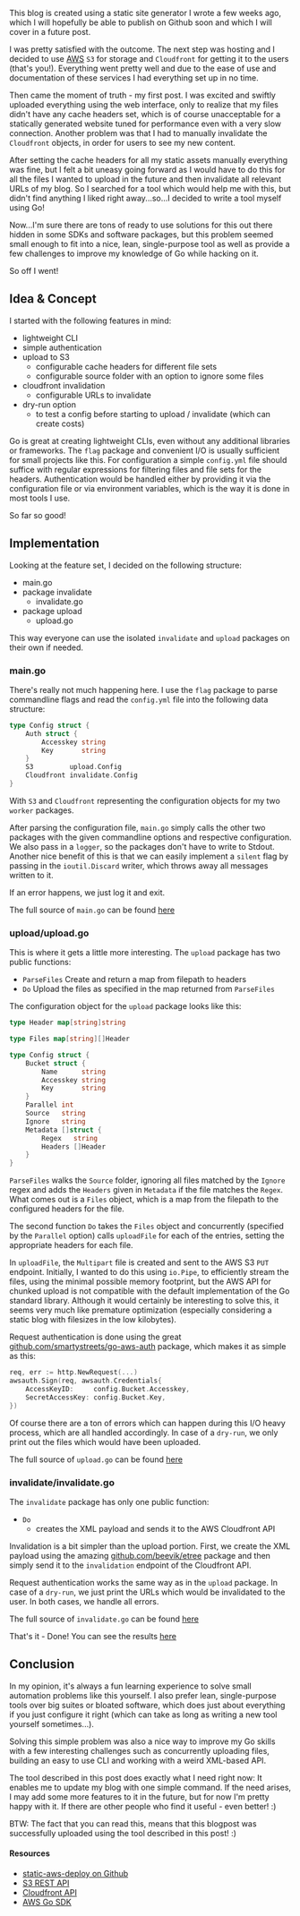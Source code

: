 This blog is created using a static site generator I wrote a few weeks ago, which I will hopefully be able to publish on Github soon and which I will cover in a future post.

I was pretty satisfied with the outcome. The next step was hosting and I decided to use [AWS](https://aws.amazon.com/) `S3` for storage and `Cloudfront` for getting it to the users (that's you!). Everything went pretty well and due to the ease of use and documentation of these services I had everything set up in no time.

Then came the moment of truth - my first post. I was excited and swiftly uploaded everything using the web interface, only to realize that my files didn't have any cache headers set, which is of course unacceptable for a statically generated website tuned for performance even with a very slow connection.
Another problem was that I had to manually invalidate the `Cloudfront` objects, in order for users to see my new content. 

After setting the cache headers for all my static assets manually everything was fine, but I felt a bit uneasy going forward as I would have to do this for all the files I wanted to upload in the future and then invalidate all relevant URLs of my blog.
So I searched for a tool which would help me with this, but didn't find anything I liked right away...so...I decided to write a tool myself using Go!

Now...I'm sure there are tons of ready to use solutions for this out there hidden in some SDKs and software packages, but this problem seemed small enough to fit into a nice, lean, single-purpose tool as well as provide a few challenges to improve my knowledge of Go while hacking on it.

So off I went!

## Idea & Concept

I started with the following features in mind:

* lightweight CLI
* simple authentication 
* upload to S3
  * configurable cache headers for different file sets
  * configurable source folder with an option to ignore some files
* cloudfront invalidation
  * configurable URLs to invalidate
* dry-run option
  * to test a config before starting to upload / invalidate (which can create costs)

Go is great at creating lightweight CLIs, even without any additional libraries or frameworks. The `flag` package and convenient I/O is usually sufficient for small projects like this.
For configuration a simple `config.yml` file should suffice with regular expressions for filtering files and file sets for the headers.
Authentication would be handled either by providing it via the configuration file or via environment variables, which is the way it is done in most tools I use.

So far so good!

## Implementation

Looking at the feature set, I decided on the following structure:

* main.go
* package invalidate
  * invalidate.go
* package upload
  * upload.go

This way everyone can use the isolated `invalidate` and `upload` packages on their own if needed.

### main.go 

There's really not much happening here. I use the `flag` package to parse commandline flags and read the `config.yml` file into the following data structure:

```go
type Config struct {
    Auth struct {
        Accesskey string
        Key       string
    }
    S3         upload.Config
    Cloudfront invalidate.Config
}
```

With `S3` and `Cloudfront` representing the configuration objects for my two `worker` packages.

After parsing the configuration file, `main.go` simply calls the other two packages with the given commandline options and respective configuration. We also pass in a `logger`, so the packages don't have to write to Stdout. Another nice benefit of this is that we can easily implement a `silent` flag by passing in the `ioutil.Discard` writer, which throws away all messages written to it.

If an error happens, we just log it and exit.

The full source of `main.go` can be found [here](https://github.com/zupzup/static-aws-deploy/blob/master/main.go)

### upload/upload.go

This is where it gets a little more interesting. The `upload` package has two public functions:

* `ParseFiles`
  Create and return a map from filepath to headers
* `Do`
  Upload the files as specified in the map returned from `ParseFiles`

The configuration object for the `upload` package looks like this:

```go
type Header map[string]string

type Files map[string][]Header

type Config struct {
    Bucket struct {
        Name      string
        Accesskey string
        Key       string
    }
    Parallel int
    Source   string
    Ignore   string
    Metadata []struct {
        Regex   string
        Headers []Header
    }
}
```

`ParseFiles` walks the `Source` folder, ignoring all files matched by the `Ignore` regex and adds the `Headers` given in `Metadata` if the file matches the `Regex`. What comes out is a `Files` object, which is a map from the filepath to the configured headers for the file.

The second function `Do` takes the `Files` object and concurrently (specified by the `Parallel` option) calls `uploadFile` for each of the entries, setting the appropriate headers for each file.

In `uploadFile`, the `Multipart` file is created and sent to the AWS S3 `PUT` endpoint. Initially, I wanted to do this using `io.Pipe`, to efficiently stream the files, using the minimal possible memory footprint, but the AWS API for chunked upload is not compatible with the default implementation of the Go standard library. Although it would certainly be interesting to solve this, it seems very much like premature optimization (especially considering a static blog with filesizes in the low kilobytes). 

Request authentication is done using the great [github.com/smartystreets/go-aws-auth](https://github.com/smartystreets/go-aws-auth) package, which makes it as simple as this:

```go
req, err := http.NewRequest(...)
awsauth.Sign(req, awsauth.Credentials{
    AccessKeyID:     config.Bucket.Accesskey,
    SecretAccessKey: config.Bucket.Key,
})
```

Of course there are a ton of errors which can happen during this I/O heavy process, which are all handled accordingly. In case of a `dry-run`, we only print out the files which would have been uploaded.

The full source of `upload.go` can be found [here](https://github.com/zupzup/static-aws-deploy/blob/master/upload/upload.go)

### invalidate/invalidate.go

The `invalidate` package has only one public function:

* `Do`
  * creates the XML payload and sends it to the AWS Cloudfront API

Invalidation is a bit simpler than the upload portion. First, we create the XML payload using the amazing [github.com/beevik/etree](https://github.com/beevik/etree) package and then simply send it to the `invalidation` endpoint of the Cloudfront API.

Request authentication works the same way as in the `upload` package. In case of a `dry-run`, we just print the URLs which would be invalidated to the user. In both cases, we handle all errors.

The full source of `invalidate.go` can be found [here](https://github.com/zupzup/static-aws-deploy/blob/master/invalidate/invalidate.go)

That's it - Done! You can see the results [here](https://github.com/zupzup/static-aws-deploy)

## Conclusion

In my opinion, it's always a fun learning experience to solve small automation problems like this yourself. I also prefer lean, single-purpose tools over big suites or bloated software, which does just about everything if you just configure it right (which can take as long as writing a new tool yourself sometimes...).

Solving this simple problem was also a nice way to improve my Go skills with a few interesting challenges such as concurrently uploading files, building an easy to use CLI and working with a weird XML-based API.

The tool described in this post does exactly what I need right now: It enables me to update my blog with one simple command. If the need arises, I may add some more features to it in the future, but for now I'm pretty happy with it. If there are other people who find it useful - even better! :)

BTW: The fact that you can read this, means that this blogpost was successfully uploaded using the tool described in this post! :)

#### Resources

* [static-aws-deploy on Github](https://github.com/zupzup/static-aws-deploy)
* [S3 REST API](http://docs.aws.amazon.com/AmazonS3/latest/API/Welcome.html)
* [Cloudfront API](http://docs.aws.amazon.com/AmazonCloudFront/latest/APIReference/Welcome.html)
* [AWS Go SDK](https://github.com/aws/aws-sdk-go/)

